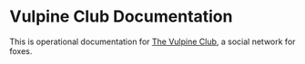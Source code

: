 Vulpine Club Documentation
==========================

This is operational documentation for [The Vulpine Club](https://vulpine.club/), a social network for foxes.
